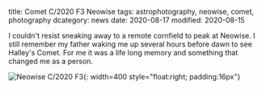 title: Comet C/2020 F3 Neowise
tags: astrophotography, neowise, comet, photography
dcategory: news
date: 2020-08-17
modified: 2020-08-15

I couldn't resist sneaking away to a remote cornfield to peak at Neowise.   I still remember my father waking me up several hours before dawn to see Halley's Comet.   For me it was a life long memory and something that changed me as a person. 


![Neowise C/2020 F3]({static}/images/universe/DSC_7768.JPG){: width=400 style="float:right; padding:16px"}
